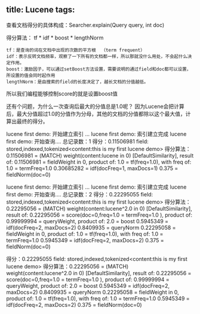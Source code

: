 title: Lucene
tags:
---


查看文档得分的具体构成：Searcher.explain(Query query, int doc)

得分算法：  tf * idf * boost * lengthNorm

	tf：是查询的词在文档中出现的次数的平方根  （term frequent）
	idf：表示反转文档频率，观察了一下所有的文档都一样，所以那就没什么用处，不会起什么决定作用。 
	boost：激励因子，可以通过setBoost方法设置，需要说明的通过field和doc都可以设置，所设置的值会同时起作用 
	lengthNorm：是由搜索的field的长度决定了，越长文档的分值越低。 

所以我们编程能够控制score的就是设置boost值

还有个问题，为什么一次查询后最大的分值总是1.0呢？ 
因为Lucene会把计算后，最大分值超过1.0的分值作为分母，其他的文档的分值都除以这个最大值，计算出最终的得分。






lucene first demo: 开始建立索引 ... 
lucene first demo: 索引建立完成
lucene first demo: 开始查询....
总记录数：1
得分：0.11506981
field: stored,indexed,tokenized<content:this is my first lucene demo>
得分算法：0.11506981 = (MATCH) weight(content:lucene in 0) [DefaultSimilarity], result of:
  0.11506981 = fieldWeight in 0, product of:
    1.0 = tf(freq=1.0), with freq of:
      1.0 = termFreq=1.0
    0.30685282 = idf(docFreq=1, maxDocs=1)
    0.375 = fieldNorm(doc=0)




lucene first demo: 开始建立索引 ... 
lucene first demo: 索引建立完成
lucene first demo: 开始查询....
总记录数：2
得分：0.22295055
field: stored,indexed,tokenized<content:this is my first lucene demo>
得分算法：0.22295056 = (MATCH) weight(content:lucene^2.0 in 0) [DefaultSimilarity], result of:
  0.22295056 = score(doc=0,freq=1.0 = termFreq=1.0
), product of:
    0.99999994 = queryWeight, product of:
      2.0 = boost
      0.5945349 = idf(docFreq=2, maxDocs=2)
      0.8409935 = queryNorm
    0.22295058 = fieldWeight in 0, product of:
      1.0 = tf(freq=1.0), with freq of:
        1.0 = termFreq=1.0
      0.5945349 = idf(docFreq=2, maxDocs=2)
      0.375 = fieldNorm(doc=0)





得分：0.22295055
field: stored,indexed,tokenized<content:this is my first lucene demo>
得分算法：0.22295056 = (MATCH) weight(content:lucene^2.0 in 0) [DefaultSimilarity], result of:
  0.22295056 = score(doc=0,freq=1.0 = termFreq=1.0
), product of:
    0.99999994 = queryWeight, product of:
      2.0 = boost
      0.5945349 = idf(docFreq=2, maxDocs=2)
      0.8409935 = queryNorm
    0.22295058 = fieldWeight in 0, product of:
      1.0 = tf(freq=1.0), with freq of:
        1.0 = termFreq=1.0
      0.5945349 = idf(docFreq=2, maxDocs=2)
      0.375 = fieldNorm(doc=0)